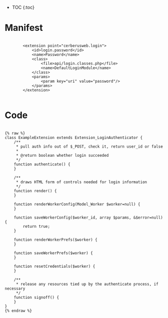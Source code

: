 * TOC
{:toc}

# Manifest

<pre>
<code class="language-xml">
		&lt;extension point=&quot;cerberusweb.login&quot;&gt;
			&lt;id&gt;login.password&lt;/id&gt;
			&lt;name&gt;Password&lt;/name&gt;
			&lt;class&gt;
				&lt;file&gt;api/login.classes.php&lt;/file&gt;
				&lt;name&gt;DefaultLoginModule&lt;/name&gt;
			&lt;/class&gt;
			&lt;params&gt;
				&lt;param key=&quot;uri&quot; value=&quot;password&quot;/&gt;
			&lt;/params&gt;
		&lt;/extension&gt;
</code>
</pre>

# Code

<pre>
<code class="language-php">
{% raw %}
class ExampleExtension extends Extension_LoginAuthenticator {
	/**
	 * pull auth info out of $_POST, check it, return user_id or false
	 *
	 * @return boolean whether login succeeded
	 */
	function authenticate() {
	}

	/**
	 * draws HTML form of controls needed for login information
	 */
	function render() {
	}
	
	function renderWorkerConfig(Model_Worker $worker=null) {
	}
	
	function saveWorkerConfig($worker_id, array $params, &$error=null) {
		return true;
	}

	function renderWorkerPrefs($worker) {
	}

	function saveWorkerPrefs($worker) {
	}

	function resetCredentials($worker) {
	}

	/**
	 * release any resources tied up by the authenticate process, if necessary
	 */
	function signoff() {
	}
}
{% endraw %}
</code>
</pre>

